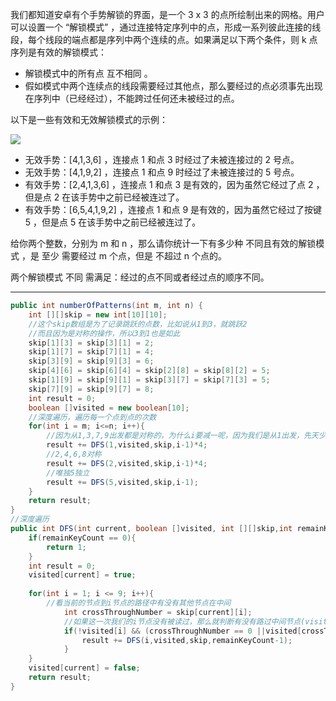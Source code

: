 我们都知道安卓有个手势解锁的界面，是一个 3 x 3 的点所绘制出来的网格。用户可以设置一个 “解锁模式” ，通过连接特定序列中的点，形成一系列彼此连接的线段，每个线段的端点都是序列中两个连续的点。如果满足以下两个条件，则 k 点序列是有效的解锁模式：

- 解锁模式中的所有点 互不相同 。
- 假如模式中两个连续点的线段需要经过其他点，那么要经过的点必须事先出现在序列中（已经经过），不能跨过任何还未被经过的点。

以下是一些有效和无效解锁模式的示例：

![](https://assets.leetcode.com/uploads/2018/10/12/android-unlock.png)

- 无效手势：[4,1,3,6] ，连接点 1 和点 3 时经过了未被连接过的 2 号点。
- 无效手势：[4,1,9,2] ，连接点 1 和点 9 时经过了未被连接过的 5 号点。
- 有效手势：[2,4,1,3,6] ，连接点 1 和点 3 是有效的，因为虽然它经过了点 2 ，但是点 2 在该手势中之前已经被连过了。
- 有效手势：[6,5,4,1,9,2] ，连接点 1 和点 9 是有效的，因为虽然它经过了按键 5 ，但是点 5 在该手势中之前已经被连过了。

给你两个整数，分别为 ​​m 和 n ，那么请你统计一下有多少种 不同且有效的解锁模式 ，是 至少 需要经过 m 个点，但是 不超过 n 个点的。

两个解锁模式 不同 需满足：经过的点不同或者经过点的顺序不同。

***

```Java
public int numberOfPatterns(int m, int n) {
    int [][]skip = new int[10][10];
    //这个skip数组是为了记录跳跃的点数，比如说从1到3，就跳跃2
    //而且因为是对称的操作，所以3到1也是如此
    skip[1][3] = skip[3][1] = 2;
    skip[1][7] = skip[7][1] = 4;
    skip[3][9] = skip[9][3] = 6;
    skip[4][6] = skip[6][4] = skip[2][8] = skip[8][2] = 5; 
    skip[1][9] = skip[9][1] = skip[3][7] = skip[7][3] = 5;
    skip[7][9] = skip[9][7] = 8;
    int result = 0;
    boolean []visited = new boolean[10];
    //深度遍历，遍历每一个点到点的次数
    for(int i = m; i<=n; i++){
        //因为从1,3,7,9出发都是对称的，为什么i要减一呢，因为我们是从1出发，先天少了一个节点
        result += DFS(1,visited,skip,i-1)*4;
        //2,4,6,8对称
        result += DFS(2,visited,skip,i-1)*4;
        //唯独5独立
        result += DFS(5,visited,skip,i-1); 
    }
    return result;
}
//深度遍历
public int DFS(int current, boolean []visited, int [][]skip,int remainKeyCount){
    if(remainKeyCount == 0){
        return 1;
    }
    int result = 0;
    visited[current] = true;
    
    for(int i = 1; i <= 9; i++){
        //看当前的节点到i节点的路径中有没有其他节点在中间
            int crossThroughNumber = skip[current][i];
            //如果这一次我们的i节点没有被读过，那么就判断有没有路过中间节点(visited[crossThroughNumber])或者这两个节点相邻没有中间节点（currentThrough=0）
            if(!visited[i] && (crossThroughNumber == 0 ||visited[crossThroughNumber])){
                result += DFS(i,visited,skip,remainKeyCount-1); 
            }
    }
    visited[current] = false;
    return result;
}
```
